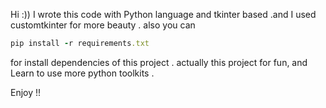 Hi :))
I wrote this code with Python language and tkinter based .and I used customtkinter for more beauty .
also you can 

```ruby
pip install -r requirements.txt
```
for install dependencies of this project .
actually this project for fun, and Learn to use more python toolkits .

Enjoy !!
